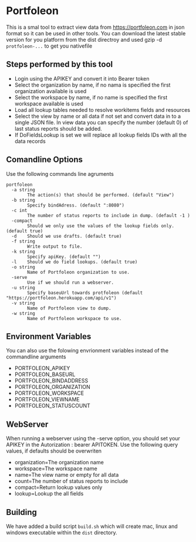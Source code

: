 # Portfoleon
This is a smal tool to extract view data from https://portfoleon.com in json format so it can be used in other tools. 
You can download the latest stable version for you platform from the dist directroy and used gzip -d `protfoleon-...` to
get you nativefile

## Steps performed by this tool
* Login using the APIKEY and convert it into Bearer token
* Select the organization by name, if no nama is specified the first organization available is used
* Select the workspace by name, if no name is specified the first workspace available is used
* Load all lookup tables needed to resolve workitems fields and resources
* Select the view by name or all data if not set and convert data in to a single JSON file. In view data you can specify the number (default 0) of last status reports should be added. 
* If DoFieldsLookup is set we will replace all lookup fields IDs with all the data records

## Comandline Options
Use the following commands line agruments
```
portfoleon
  -a string
    	The action(s) that should be performed. (default "View")
  -b string
    	Specify bindAdress. (default ":8080")
  -c int
    	The number of status reports to include in dump. (default -1 )
  -compact
    	Should we only use the values of the lookup fields only. (default true)
  -d	Should we use drafts. (default true)
  -f string
    	Write output to file.
  -k string
    	Specify apiKey. (default "")
  -l	Should we do field lookups. (default true)
  -o string
    	Name of Portfoleon organization to use.
  -serve
    	Use if we should run a webserver.
  -u string
    	Specify baseuUrl towards protfoleon (default "https://portfoleon.herokuapp.com/api/v1")
  -v string
    	Name of Portfoleon view to dump.
  -w string
    	Name of Portfoleon workspace to use.
```

## Environment Variables
You can also use the folowing envrionment variables instead of the commandline arguments
* PORTFOLEON_APIKEY
* PORTFOLEON_BASEURL
* PORTFOLEON_BINDADDRESS
* PORTFOLEON_ORGANIZATION
* PORTFOLEON_WORKSPACE
* PORTFOLEON_VIEWNAME
* PORTFOLEON_STATUSCOUNT

## WebServer
When running a webserver using the -serve option, you should set your APIKEY in the Autorization : bearer APITOKEN. Use the following query values, if defaults should be overwriten
* organization=The organization name
* workspace=The workspace name
* name=The view name or empty for all data
* count=The number of status reports to include
* compact=Return lookup values only
* lookup=Lookup the all fields

## Building
We have added a build script `build.sh` which will create mac, linux and windows executable within the `dist` directory.

